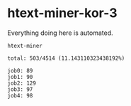 # htext-miner-kor-3

Everything doing here is automated.

```
htext-miner

total: 503/4514 (11.143110323438192%)

job0: 89
job1: 90
job2: 129
job3: 97
job4: 98
```